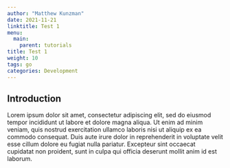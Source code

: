 ```yaml
---
author: "Matthew Kunzman"
date: 2021-11-21
linktitle: Test 1
menu:
  main:
    parent: tutorials
title: Test 1
weight: 10
tags: go
categories: Development
---
```



## Introduction

Lorem ipsum dolor sit amet, consectetur adipiscing elit, sed do eiusmod tempor incididunt ut labore et dolore magna aliqua. Ut enim ad minim veniam, quis nostrud exercitation ullamco laboris nisi ut aliquip ex ea commodo consequat. Duis aute irure dolor in reprehenderit in voluptate velit esse cillum dolore eu fugiat nulla pariatur. Excepteur sint occaecat cupidatat non proident, sunt in culpa qui officia deserunt mollit anim id est laborum.